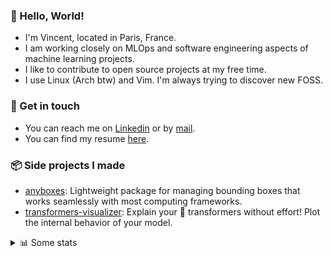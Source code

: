 ### 👋 Hello, World!

- I'm Vincent, located in Paris, France.
- I am working closely on MLOps and software engineering aspects of machine learning projects.
- I like to contribute to open source projects at my free time.
- I use Linux (Arch btw) and Vim. I'm always trying to discover new FOSS.

### 🔗 Get in touch

- You can reach me on [Linkedin](https://www.linkedin.com/in/vincent-duchauffour-3a9641155/) or by [mail](mailto:vincent.duchauffour@proton.me).
- You can find my resume [here](https://raw.githubusercontent.com/VDuchauffour/resume/main/resume.pdf).

### 📦 Side projects I made

- [anyboxes](https://github.com/VDuchauffour/anyboxes): Lightweight package for managing bounding boxes that works seamlessly with most computing frameworks.
- [transformers-visualizer](https://github.com/VDuchauffour/transformers-visualizer): Explain your 🤗 transformers without effort! Plot the internal behavior of your model. 

<details><summary>📊 Some stats</summary>  
  
<p align="center">
  <img alt="VDuchauffour's github stats" src="https://github-readme-stats.vercel.app/api?username=VDuchauffour&include_all_commits=true&show_icons=true&theme=react"/>
  <br />
  <img alt="VDuchauffour's streak stats" src="https://streak-stats.demolab.com?user=VDuchauffour&theme=react"/>
  <br />
  <img alt="VDuchauffour's language stats" src="https://github-readme-stats.vercel.app/api/top-langs/?username=VDuchauffour&count_private=true&include_all_commits=true&show_icons=true&layout=compact&theme=react"/>
  <!--   <br />
  <img alt="VDuchauffour's Wakatime stats" src="https://github-readme-stats.vercel.app/api/wakatime?username=VDuchauffour&theme=react"/> -->
</p>

#### 🧭 Wakatime stats
<!--START_SECTION:waka-->
![Code Time](http://img.shields.io/badge/Code%20Time-1%2C695%20hrs%2047%20mins-blue)

![Lines of code](https://img.shields.io/badge/From%20Hello%20World%20I%27ve%20Written-2.1%20million%20lines%20of%20code-blue)

**🐱 My GitHub Data** 

> 📦 971.4 kB Used in GitHub's Storage 
 > 
> 🚫 Not Opted to Hire
 > 
> 📜 9 Public Repositories 
 > 
> 🔑 2 Private Repositories 
 > 
**I'm an Early 🐤** 

```text
🌞 Morning                283 commits         ██░░░░░░░░░░░░░░░░░░░░░░░   07.41 % 
🌆 Daytime                1863 commits        ████████████░░░░░░░░░░░░░   48.80 % 
🌃 Evening                1313 commits        █████████░░░░░░░░░░░░░░░░   34.39 % 
🌙 Night                  359 commits         ██░░░░░░░░░░░░░░░░░░░░░░░   09.40 % 
```
📅 **I'm Most Productive on Monday** 

```text
Monday                   824 commits         █████░░░░░░░░░░░░░░░░░░░░   21.58 % 
Tuesday                  568 commits         ████░░░░░░░░░░░░░░░░░░░░░   14.88 % 
Wednesday                596 commits         ████░░░░░░░░░░░░░░░░░░░░░   15.61 % 
Thursday                 680 commits         ████░░░░░░░░░░░░░░░░░░░░░   17.81 % 
Friday                   577 commits         ████░░░░░░░░░░░░░░░░░░░░░   15.11 % 
Saturday                 324 commits         ██░░░░░░░░░░░░░░░░░░░░░░░   08.49 % 
Sunday                   249 commits         ██░░░░░░░░░░░░░░░░░░░░░░░   06.52 % 
```


📊 **This Week I Spent My Time On** 

```text
💬 Programming Languages: 
Python                   20 hrs 37 mins      █████████████████░░░░░░░░   68.19 % 
Other                    1 hr 57 mins        ██░░░░░░░░░░░░░░░░░░░░░░░   06.50 % 
JSON                     1 hr 36 mins        █░░░░░░░░░░░░░░░░░░░░░░░░   05.31 % 
YAML                     1 hr 20 mins        █░░░░░░░░░░░░░░░░░░░░░░░░   04.44 % 
conf                     1 hr 20 mins        █░░░░░░░░░░░░░░░░░░░░░░░░   04.42 % 
```


 Last Updated on 25/04/2024 00:41:50 UTC
<!--END_SECTION:waka-->
</details>
